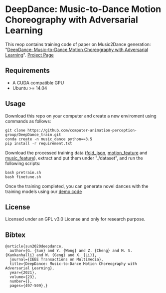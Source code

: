 # DeepDance: Music-to-Dance Motion Choreography with Adversarial Learning
This reop contains training code of paper on Music2Dance generation: "[DeepDance: Music-to-Dance Motion Choreography with Adversarial Learning](https://ieeexplore.ieee.org/abstract/document/9042236/)". [Project Page](http://zju-capg.org/research_en_music_deepdance.html)

## Requirements
- A CUDA compatible GPU
- Ubuntu >= 14.04

## Usage

Download this repo on your computer and create a new enviroment using commands as follows:
 ```
 git clone https://github.com/computer-animation-perception-group/DeepDance_train.git
 conda create -n music_dance python==3.5
 pip install -r requirement.txt
 ```
 Download the processed training data ([fold_json](https://drive.google.com/file/d/18YhFlqkwU6akfjSBgcmywJu_BtfjmAZz/view?usp=sharing), [motion_feature](https://drive.google.com/file/d/18Hk5jEW8DV_AXzWZcvdLkUvlTiVdZ0Sp/view?usp=sharing) and [music_feature](https://drive.google.com/file/d/1VMt_fhG2livx1keh9o9Vu6zwwZPgB3ZZ/view?usp=sharing)), extract and put them under "./dataset", and run the following scripts:
 ```
 bash pretrain.sh
 bash finetune.sh
 ```
 Once the training completed, you can generate novel dances with the training models using our [demo code](https://github.com/computer-animation-perception-group/DeepDance)

## License
Licensed under an GPL v3.0 License and only for research purpose.

## Bibtex
```
@article{sun2020deepdance,
  author={G. {Sun} and Y. {Wong} and Z. {Cheng} and M. S. {Kankanhalli} and W. {Geng} and X. {Li}},
  journal={IEEE Transactions on Multimedia}, 
  title={DeepDance: Music-to-Dance Motion Choreography with Adversarial Learning}, 
  year={2021},
  volume={23},
  number={},
  pages={497-509},}
```
